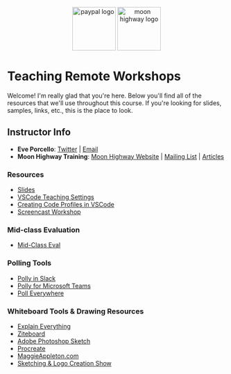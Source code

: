 <p align="center">
<img src="https://pbs.twimg.com/profile_images/1145724063106519040/b1L98qh9_400x400.jpg" width="100" alt="paypal logo"/>
<img src="https://i.imgur.com/migo24P.png" width="100" alt="moon highway logo"/>
</p>

# Teaching Remote Workshops

Welcome! I'm really glad that you're here. Below you'll find all of the resources that we'll use throughout this course. If you're looking for slides, samples, links, etc., this is the place to look.

## Instructor Info

- **Eve Porcello**: [Twitter](https://twitter.com/eveporcello) | [Email](mailto:eve@moonhighway.com)
- **Moon Highway Training**: [Moon Highway Website](https://www.moonhighway.com) | [Mailing List](http://bit.ly/moonhighway) | [Articles](https://www.moonhighway.com/articles)

### Resources

- [Slides](https://slides.com/moonhighway/remote-presentations/)
- [VSCode Teaching Settings](https://github.com/eveporcello/teaching-remote-workshops/blob/master/vscode-settings.json)
- [Creating Code Profiles in VSCode](https://dev.to/jsjoeio/how-to-create-code-profiles-in-vscode-3ofo)
- [Screencast Workshop](https://egghead.io/courses/record-badass-screencasts-for-egghead-io)

### Mid-class Evaluation

* [Mid-Class Eval](https://forms.gle/WcBmmFL1qBAnAocj7)

### Polling Tools

* [Polly in Slack](https://www.polly.ai/help/slack/creating-polls)
* [Polly for Microsoft Teams](https://www.polly.ai/microsoft-teams)
* [Poll Everywhere](https://www.polleverywhere.com/)

### Whiteboard Tools & Drawing Resources

* [Explain Everything](https://explaineverything.com/online-whiteboard/)
* [Ziteboard](https://ziteboard.com/)
* [Adobe Photoshop Sketch](https://apps.apple.com/us/app/adobe-photoshop-sketch/id839085644)
* [Procreate](https://procreate.art/)
* [MaggieAppleton.com](https://maggieappleton.com/)
* [Sketching & Logo Creation Show](https://www.youtube.com/watch?v=4mrrNAjiTvk)
